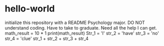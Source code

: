 # hello-world
initialize this repository with a README
Psychology major. DO NOT understand coding. Have to take to graduate. Need all the help I can get.
math_result = 10 * 1
print(math_result)
Str_1 = 'I'
str_2 = 'have'
str_3 = 'no'
str_4 = 'clue'
str_1 + str_2 + str_3 + str_4
